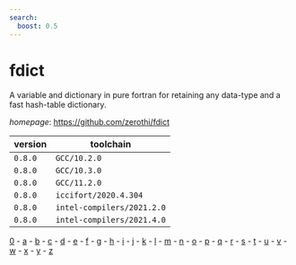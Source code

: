 ```yaml
---
search:
  boost: 0.5
---
```

# fdict

A variable and dictionary in pure fortran for retaining any data-type and a fast hash-table dictionary.

*homepage*: <https://github.com/zerothi/fdict>

version | toolchain
--------|----------
``0.8.0`` | ``GCC/10.2.0``
``0.8.0`` | ``GCC/10.3.0``
``0.8.0`` | ``GCC/11.2.0``
``0.8.0`` | ``iccifort/2020.4.304``
``0.8.0`` | ``intel-compilers/2021.2.0``
``0.8.0`` | ``intel-compilers/2021.4.0``

[0](../0/index.md) - [a](../a/index.md) - [b](../b/index.md) - [c](../c/index.md) - [d](../d/index.md) - [e](../e/index.md) - [f](../f/index.md) - [g](../g/index.md) - [h](../h/index.md) - [i](../i/index.md) - [j](../j/index.md) - [k](../k/index.md) - [l](../l/index.md) - [m](../m/index.md) - [n](../n/index.md) - [o](../o/index.md) - [p](../p/index.md) - [q](../q/index.md) - [r](../r/index.md) - [s](../s/index.md) - [t](../t/index.md) - [u](../u/index.md) - [v](../v/index.md) - [w](../w/index.md) - [x](../x/index.md) - [y](../y/index.md) - [z](../z/index.md)

